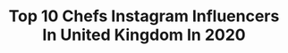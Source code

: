 ---
title: Top 10 Chefs Instagram Influencers In United Kingdom In 2020
description: >-
  Find top chefs Instagram influencers in United Kingdom in 2020. Most popular hashtags: #motivation #london #totalbellas #health.
platform: Instagram
profiles:
  - username: "theartemc"
    fullname: >-
      Artem
    location: "United Kingdom"
    followers: 643509
    engagement: 858
    commentsToLikes: 0.010045
    avatar: "https://scontent-lhr8-1.cdninstagram.com/v/t51.2885-19/s320x320/56526845_2031062047200186_8061724588926566400_n.jpg?_nc_ht=scontent-lhr8-1.cdninstagram.com&_nc_ohc=S7PwGahANqAAX9otDhp&oh=92bd5a55da3472b33b920c4e1a08ea1f&oe=5EBBABB4"
    verified: true
    hashtags: "#theritz, #france, #eentertainment, #nikkibella"
  - username: "mellows_catering"
    fullname: >-
      Chef Beezy 🍝🍴
    location: "United Kingdom"
    followers: 15233
    engagement: 663
    commentsToLikes: 0.041225
    avatar: "https://scontent-ams4-1.cdninstagram.com/v/t51.2885-19/s320x320/75616183_605990526812311_1087955438445527040_n.jpg?_nc_ht=scontent-ams4-1.cdninstagram.com&_nc_ohc=L4r7SfLGbb8AX-9bzrd&oh=f9f30f527aa1056f12a4d289e66d4929&oe=5EBBF86E"
    verified: false
    hashtags: "#uksfinest, #artist, #brumtalent, #coronavirus"
  - username: "isabelleman2"
    fullname: >-
      Isabelle Man
    location: "United Kingdom"
    followers: 9762
    engagement: 527
    commentsToLikes: 0.090689
    avatar: "https://scontent-ams4-1.cdninstagram.com/v/t51.2885-19/s320x320/66084922_2429724993714433_5707557498211270656_n.jpg?_nc_ht=scontent-ams4-1.cdninstagram.com&_nc_ohc=8VhWQQsvEnYAX9ZJEBr&oh=47bceb1f8e7c1646bcd5e350e98e23da&oe=5EBC3E6D"
    verified: false
    hashtags: "#unitedkingdom, #singlelife, #enjoy, #horse"
  - username: "green_noexcuses"
    fullname: >-
      
    location: "United Kingdom"
    followers: 8285
    engagement: 745
    commentsToLikes: 0.034269
    avatar: "https://scontent-ams4-1.cdninstagram.com/v/t51.2885-19/s320x320/81164910_612365716180666_5910110990569046016_n.jpg?_nc_ht=scontent-ams4-1.cdninstagram.com&_nc_ohc=RP70RyGVjaUAX_9ZcO7&oh=398969212faed3327259a917a4253e00&oe=5EC267D7"
    verified: false
    hashtags: "#back, #abs, #fitnessaddict, #motivation"
  - username: "gzdgoksel"
    fullname: >-
      G Ö Z D E G Ö K S E L ™
    location: "United Kingdom"
    followers: 18315
    engagement: 579
    commentsToLikes: 0.016076
    avatar: "https://scontent-lhr8-1.cdninstagram.com/v/t51.2885-19/s320x320/78822776_668230170249738_4981932609027178496_n.jpg?_nc_ht=scontent-lhr8-1.cdninstagram.com&_nc_ohc=xXwJk6ayJ4YAX_B6nFD&oh=355d8f046ff74fe02b2fcdc6b02cd642&oe=5EBC2727"
    verified: false
    hashtags: "#cgvacation, #cgvacationfrance, #ribeauvill, #coffee"
  - username: "ogemodebelu"
    fullname: >-
      Oge Modebelu
    location: "United Kingdom"
    followers: 5333
    engagement: 940
    commentsToLikes: 0.063598
    avatar: "https://scontent-lhr8-1.cdninstagram.com/v/t51.2885-19/s320x320/49354079_235664217372618_5561524358129647616_n.jpg?_nc_ht=scontent-lhr8-1.cdninstagram.com&_nc_ohc=SR1Mo5Lhr80AX85KDjH&oh=5efba433ba0b2d5db9174d8a420c23fa&oe=5EBB6999"
    verified: false
    hashtags: "#bubu, #iloveboozelikethat, #lagosnights, #happynewyear"
  - username: "toniabuxton"
    fullname: >-
      Tonia Buxton
    location: "United Kingdom"
    followers: 16114
    engagement: 182
    commentsToLikes: 0.046846
    avatar: "https://scontent-amt2-1.cdninstagram.com/v/t51.2885-19/s320x320/44637171_1074738889352715_8472304676237213696_n.jpg?_nc_ht=scontent-amt2-1.cdninstagram.com&_nc_ohc=NYsWPtU_lZ0AX9j7fs0&oh=542c535473ba91e5b80390b8648cb65b&oe=5EB3129F"
    verified: true
    hashtags: "#toniasfood, #toniasfitness, #tbt, #supportlocal"
  - username: "sugsean"
    fullname: >-
      Mr Sean Webster | London
    location: "United Kingdom"
    followers: 47497
    engagement: 419
    commentsToLikes: 0.049170
    avatar: "https://scontent-lhr8-1.cdninstagram.com/v/t51.2885-19/s320x320/90947132_508389339850801_9207893198058291200_n.jpg?_nc_ht=scontent-lhr8-1.cdninstagram.com&_nc_ohc=F-rOyMYOgjQAX-ANPFq&oh=b36a53d0475a6facc104288a93fd1cf5&oe=5EB9998D"
    verified: false
    hashtags: "#londonsockcompany, #thankyounhs, #brrrrbon, #florence"
  - username: "georgie_kid"
    fullname: >-
      ⚡️GEORGIE⚡️
    location: "United Kingdom"
    followers: 21594
    engagement: 824
    commentsToLikes: 0.057011
    avatar: "https://scontent-nrt1-1.cdninstagram.com/v/t51.2885-19/s320x320/62206167_658607494551006_4720629650596823040_n.jpg?_nc_ht=scontent-nrt1-1.cdninstagram.com&_nc_ohc=ObqOfVQUctQAX9cvi28&oh=a30987cd1368032ebddab4746af72e07&oe=5EB62130"
    verified: false
    hashtags: "#staysafe, #spreadlove, #loveislove, #internationalwomensday"
  - username: "denaimoore"
    fullname: >-
      Denai Moore
    location: "United Kingdom"
    followers: 8595
    engagement: 399
    commentsToLikes: 0.049446
    avatar: "https://scontent-lhr8-1.cdninstagram.com/v/t51.2885-19/s320x320/87685936_233746411095481_2961073487495561216_n.jpg?_nc_ht=scontent-lhr8-1.cdninstagram.com&_nc_ohc=2K4tMZeHkz4AX-Ah6PQ&oh=46ff700e94b6815f42aa3615570e0ba8&oe=5EB9FB8F"
    verified: true
    hashtags: "#tothebrink, #bbcmusiclife, #moderndread"
---